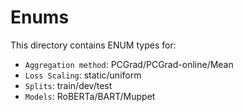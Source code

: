 # Enums
This directory contains ENUM types for:
 - `Aggregation method`: PCGrad/PCGrad-online/Mean
 - `Loss Scaling`: static/uniform
 - `Splits`: train/dev/test
 - `Models`: RoBERTa/BART/Muppet